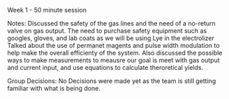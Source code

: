 Week 1 - 50 minute session

Notes: 
Discussed the safety of the gas lines and the need of a no-return valve on gas output.
The need to purchase safety equipment such as googles, gloves, and lab coats as we will be using Lye in the electrolizer
Talked about the use of permanet magents and pulse width modulation to help make the overall efficienty of the system.
Also discussed the possible ways to make measurements to meausre our goal is meet with gas output and current input, and 
use equations to calculate theroretical yields.

Group Decisions: 
No Decisions were made yet as the team is still getting familiar with what is being done.
